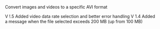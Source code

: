 Convert images and videos to a specific AVI format

V !.5   Added video data rate selection and better error handling
V 1.4   Added a message when the file selected exceeds 200 MB (up from 100 MB)
